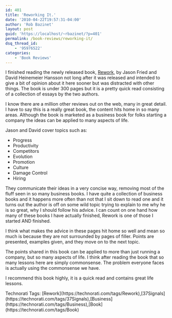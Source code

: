 ```yaml
---
id: 401
title: 'Reworking It.'
date: '2010-04-22T19:57:31-04:00'
author: 'Rob Bazinet'
layout: post
guid: 'https://localhost/~rbazinet/?p=401'
permalink: /book-reviews/reworking-it/
dsq_thread_id:
    - '95976522'
categories:
    - 'Book Reviews'
---
```


I finished reading the newly released book, [Rework](https://37signals.com/rework/), by Jason Fried and David Heinemeier Hansson not long after it was released and intended to give a bit of opinion about it here sooner but was distracted with other things. The book is under 300 pages but it is a pretty quick read consisting of a collection of essays by the two authors.

I know there are a million other reviews out on the web, many in great detail. I have to say this is a really great book, the content hits home in so many areas. Although the book is marketed as a business book for folks starting a company the ideas can be applied to many aspects of life.

Jason and David cover topics such as:

- Progress
- Productivity
- Competitors
- Evolution
- Promotion
- Culture
- Damage Control
- Hiring
 
They communicate their ideas in a very concise way, removing most of the fluff seen in so many business books. I have quite a collection of business books and it happens more often than not that I sit down to read one and it turns out the author is off on some wild topic trying to explain to me why he is so great, why I should follow his advice. I can count on one hand how many of these books I have actually finished, Rework is one of those I started AND finished.

I think what makes the advice in these pages hit home so well and mean so much is because they are not surrounded by pages of filler. Points are presented, examples given, and they move on to the next topic.

The points shared in this book can be applied to more than just running a company, but so many aspects of life. I think after reading the book that so many lessons here are simply commonsense. The problem everyone faces is actually using the commonsense we have.

I recommend this book highly, it is a quick read and contains great life lessons.

<div class="wlWriterEditableSmartContent" id="scid:0767317B-992E-4b12-91E0-4F059A8CECA8:4377efb5-46d6-4ed6-811b-bea77f39ce06" style="padding-bottom: 0px; margin: 0px; padding-left: 0px; padding-right: 0px; display: inline; float: none; padding-top: 0px">Technorati Tags: [Rework](https://technorati.com/tags/Rework),[37Signals](https://technorati.com/tags/37Signals),[Business](https://technorati.com/tags/Business),[Book](https://technorati.com/tags/Book)</div>